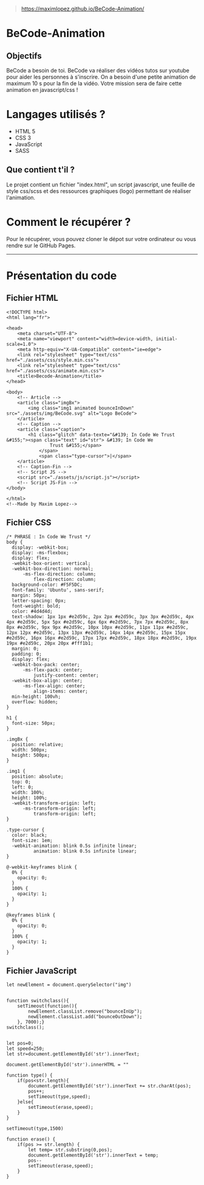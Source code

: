 > https://maximlopez.github.io/BeCode-Animation/
# BeCode-Animation

## Objectifs
<p>BeCode a besoin de toi. BeCode va réaliser des vidéos tutos sur youtube pour aider les personnes à s'inscrire. On a besoin d'une petite animation de maximum 10 s pour la fin de la vidéo. Votre mission sera de faire cette animation en javascript/css !</p>

# Langages utilisés ? 
* HTML 5
* CSS 3 
* JavaScript 
* SASS

## Que contient t'il ? 
<p>Le projet contient un fichier "index.html", un script javascript, une feuille de style css/scss et des ressources graphiques (logo) permettant de réaliser l'animation.</p>

# Comment le récupérer ?
<p>Pour le récupérer, vous pouvez cloner le dépot sur votre ordinateur ou vous rendre sur le GitHub Pages.</p>

---

# Présentation du code

## Fichier HTML

``` 
<!DOCTYPE html>
<html lang="fr">

<head>
    <meta charset="UTF-8">
    <meta name="viewport" content="width=device-width, initial-scale=1.0">
    <meta http-equiv="X-UA-Compatible" content="ie=edge">
    <link rel="stylesheet" type="text/css" href="./assets/css/style.min.css">
    <link rel="stylesheet" type="text/css" href="./assets/css/animate.min.css">
    <title>Becode-Animation</title>
</head>

<body>
    <!-- Article -->
    <article class="imgBx">
        <img class="img1 animated bounceInDown" src="./assets/img/BeCode.svg" alt="Logo BeCode">
    </article>
    <!-- Caption -->
    <article class="caption">
        <h1 class="glitch" data-texte="&#139; In Code We Trust &#155;"><span class="text" id="str"> &#139; In Code We
                Trust &#155;</span>
            </span>
            <span class="type-cursor">|</span>
    </article>
    <!-- Caption-Fin -->
    <!-- Script JS -->
    <script src="./assets/js/script.js"></script>
    <!-- Script JS-Fin -->
</body>

</html>
<!--Made by Maxim Lopez-->
```

## Fichier CSS
```
/* PHRASE : In Code We Trust */
body {
  display: -webkit-box;
  display: -ms-flexbox;
  display: flex;
  -webkit-box-orient: vertical;
  -webkit-box-direction: normal;
      -ms-flex-direction: column;
          flex-direction: column;
  background-color: #F5F5DC;
  font-family: 'Ubuntu', sans-serif;
  margin: 50px;
  letter-spacing: 0px;
  font-weight: bold;
  color: #4d4d4d;
  text-shadow: 1px 1px #e2d59c, 2px 2px #e2d59c, 3px 3px #e2d59c, 4px 4px #e2d59c, 5px 5px #e2d59c, 6px 6px #e2d59c, 7px 7px #e2d59c, 8px 8px #e2d59c, 9px 9px #e2d59c, 10px 10px #e2d59c, 11px 11px #e2d59c, 12px 12px #e2d59c, 13px 13px #e2d59c, 14px 14px #e2d59c, 15px 15px #e2d59c, 16px 16px #e2d59c, 17px 17px #e2d59c, 18px 18px #e2d59c, 19px 19px #e2d59c, 20px 20px #fff1b1;
  margin: 0;
  padding: 0;
  display: flex;
  -webkit-box-pack: center;
      -ms-flex-pack: center;
          justify-content: center;
  -webkit-box-align: center;
      -ms-flex-align: center;
          align-items: center;
  min-height: 100vh;
  overflow: hidden;
}

h1 {
  font-size: 50px;
}

.imgBx {
  position: relative;
  width: 500px;
  height: 500px;
}

.img1 {
  position: absolute;
  top: 0;
  left: 0;
  width: 100%;
  height: 100%;
  -webkit-transform-origin: left;
      -ms-transform-origin: left;
          transform-origin: left;
}

.type-cursor {
  color: black;
  font-size: 1em;
  -webkit-animation: blink 0.5s infinite linear;
          animation: blink 0.5s infinite linear;
}

@-webkit-keyframes blink {
  0% {
    opacity: 0;
  }
  100% {
    opacity: 1;
  }
}

@keyframes blink {
  0% {
    opacity: 0;
  }
  100% {
    opacity: 1;
  }
}

```

## Fichier JavaScript
``` 
let newElement = document.querySelector("img")


function switchclass(){
    setTimeout(function(){  
        newElement.classList.remove("bounceInUp");
        newElement.classList.add("bounceOutDown");
    }, 7000);}  
switchclass();


let pos=0;
let speed=250;
let str=document.getElementById('str').innerText;

document.getElementById('str').innerHTML = ""

function type() {
    if(pos<str.length){
        document.getElementById('str').innerText += str.charAt(pos);
        pos++;
        setTimeout(type,speed);
    }else{
        setTimeout(erase,speed);
    }
}

setTimeout(type,1500)

function erase() {
    if(pos >= str.length) {
        let temp= str.substring(0,pos);
        document.getElementById('str').innerText = temp;
        pos--
        setTimeout(erase,speed);
    }
}
```